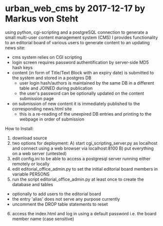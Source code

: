 # urban_web_cms by 2017-12-17 by Markus von Steht
using python, cgi-scripting and a postgreSQL connection to generate a small multi-user content management system 
(CMS) 
I provides functionality to an editorial board of various users to generate content to an updating news site:
  - cms system relies on CGI scripting
  - login screen requires password authentification by server-side MD5 hash keys
  - content (in form of Title/Text Block with an expiry date) is submitted to the system and stored in a postgres DB
      - user login hash/authors is maintained by the same DB in a different table and JOINED during publication
      - the user's password can be optionally updated on the content submission page
  - on submission of new content it is immediately published to the corresponding news.html site
      - this is a re-reading of the unexpired DB entries and printing to the webpage in order of submission


How to Install:
1) download source
2) two options for deployment:
  A) start cgi_scripting_server.py  as localhost and connect using a web browser via localhost:8100
  B) put everything on a web server (untested)
3) edit config.ini to be able to access a postgresql server running either remotely or locally
4) edit editorial_office_admin.py to set the initial editorial board members in variable PERSONS 
5) run the script editorial_office_admin.py at least once to create the database and tables 
  - optionally to add users to the editorial board
  - the entry 'alias' does not serve any purpose currently
  - uncomment the DROP table statements to reset
6) access the index.html and log in using a default password i.e. the board member name (case sensitive)

    
